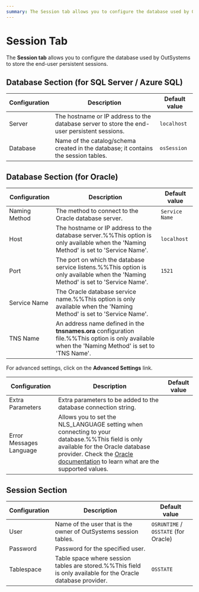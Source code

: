 ```yaml
---
summary: The Session tab allows you to configure the database used by OutSystems to store the end-user persistent sessions.
---
```


# Session Tab

The **Session tab** allows you to configure the database used by OutSystems to store the end-user persistent sessions.

## Database Section (for SQL Server / Azure SQL)

Configuration | Description | Default value  
---|---|---  
Server | The hostname or IP address to the database server to store the end-user persistent sessions. | `localhost`  
Database | Name of the catalog/schema created in the database; it contains the session tables. | `osSession`  
  
## Database Section (for Oracle)

Configuration | Description | Default value  
---|---|---  
Naming Method | The method to connect to the Oracle database server. | `Service Name`  
Host | The hostname or IP address to the database server.%%This option is only available when the 'Naming Method' is set to 'Service Name'. | `localhost`  
Port | The port on which the database service listens.%%This option is only available when the 'Naming Method' is set to 'Service Name'. | `1521`  
Service Name | The Oracle database service name.%%This option is only available when the 'Naming Method' is set to 'Service Name'. | 
TNS Name | An address name defined in the **tnsnames.ora** configuration file.%%This option is only available when the 'Naming Method' is set to 'TNS Name'. |

For advanced settings, click on the **Advanced Settings** link.

Configuration | Description | Default value  
---|---|---  
Extra Parameters | Extra parameters to be added to the database connection string. |
Error Messages Language | Allows you to set the NLS_LANGUAGE setting when connecting to your database.%%This field is only available for the Oracle database provider. Check the [Oracle documentation](<http://docs.oracle.com/cd/B28359_01/server.111/b28298/applocaledata.htm>) to learn what are the supported values. | 

## Session Section

Configuration | Description | Default value
---|---|---
User | Name of the user that is the owner of OutSystems session tables. | `OSRUNTIME` / `OSSTATE` (for Oracle)
Password | Password for the specified user. |  
Tablespace | Table space where session tables are stored.%%This field is only available for the Oracle database provider. | `OSSTATE`
